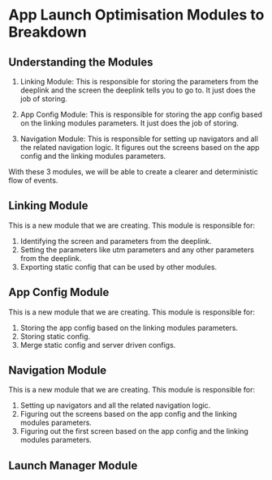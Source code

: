 # App Launch Optimisation Modules to Breakdown

## Understanding the Modules

1. Linking Module: This is responsible for storing the parameters from the deeplink and the screen the deeplink tells you to go to. It just does the job of storing.

2. App Config Module: This is responsible for storing the app config based on the linking modules parameters. It just does the job of storing.

3. Navigation Module: This is responsible for setting up navigators and all the related navigation logic. It figures out the screens based on the app config and the linking modules parameters.

With these 3 modules, we will be able to create a clearer and deterministic flow of events.

## Linking Module

This is a new module that we are creating. This module is responsible for:

1. Identifying the screen and parameters from the deeplink.
2. Setting the parameters like utm parameters and any other parameters from the deeplink.
3. Exporting static config that can be used by other modules.

## App Config Module

This is a new module that we are creating. This module is responsible for:

1. Storing the app config based on the linking modules parameters.
2. Storing static config.
3. Merge static config and server driven configs.

## Navigation Module

This is a new module that we are creating. This module is responsible for:

1. Setting up navigators and all the related navigation logic.
2. Figuring out the screens based on the app config and the linking modules parameters.
3. Figuring out the first screen based on the app config and the linking modules parameters.

## Launch Manager Module
